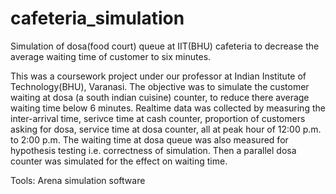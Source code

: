 # cafeteria_simulation
Simulation of dosa(food court) queue at IIT(BHU) cafeteria to decrease the average waiting time of customer to six minutes. 

This was a coursework project under our professor at Indian Institute of Technology(BHU), Varanasi. The objective was to simulate the customer waiting at dosa (a south indian cuisine) counter, to reduce there average waiting time below 6 minutes. Realtime data was collected by measuring the inter-arrival time, serivce time at cash counter, proportion of customers asking for dosa, service time at dosa counter, all at peak hour of 12:00 p.m. to 2:00 p.m. The waiting time at dosa queue was also measured for hypothesis testing i.e. correctness of simulation. Then a parallel dosa counter was simulated for the effect on waiting time. 

Tools: Arena simulation software
